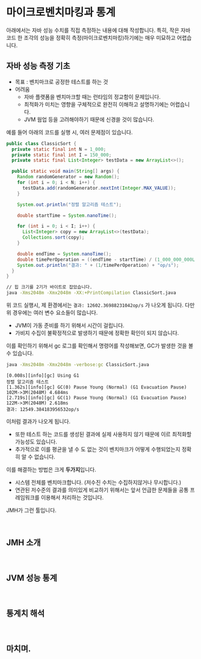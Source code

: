 # 마이크로벤치마킹과 통계

아래에서는 자바 성능 수치를 직접 측정하는 내용에 대해 작성합니다. 특히, 작은 자바 코드 한 조각의 성능을 정확히 측정(마이크로벤치마킹)하기에는 매우 미묘하고 어렵습니다.

## 자바 성능 측정 기초

- 목표 : 벤치마크로 공정한 테스트를 하는 것
- 어려움
  - 자바 플랫폼을 벤치마크할 때는 런타임의 정교함이 문제입니다.
  - 최적화가 미치는 영향을 구체적으로 완전히 이해하고 설명하기에는 어렵습니다.
  - JVM 웜업 등을 고려해야하기 때문에 신경쓸 것이 많습니다.

예를 들어 아래의 코드를 실행 시, 여러 문제점이 있습니다.

```java
public class ClassicSort {
  private static final int N = 1_000;
  private static final int I = 150_000;
  private static final List<Integer> testData = new ArrayList<>();

  public static void main(String[] args) {
    Random randomGenerator = new Random();
    for (int i = 0; i < N; i++) {
      testData.add(randomGenerator.nextInt(Integer.MAX_VALUE));
    }

    System.out.println("정렬 알고리즘 테스트");

    double startTime = System.nanoTime();

    for (int i = 0; i < I; i++) {
      List<Integer> copy = new ArrayList<>(testData);
      Collections.sort(copy);
    }

    double endTime = System.nanoTime();
    double timePerOperation = ((endTime - startTime) / (1_000_000_000L * I));
    System.out.println("결과: " + (1/timePerOperation) + "op/s");
  }
}
```

```bash
// 힙 크기를 2기가 바이트로 잡았습니다.
java -Xms2048m -Xmx2048m -XX:+PrintCompilation ClassicSort.java
```

위 코드 실행시, 제 환경에서는 `결과: 12602.36988231042op/s` 가 나오게 됩니다. 다만 위 경우에는 여러 변수 요소들이 많습니다.

- JVM이 가동 준비를 하기 위해서 시간이 걸립니다.
- 가비지 수집이 불확정적으로 발생하기 때문에 정확한 확인이 되지 않습니다.

이를 확인하기 위해서 gc 로그를 확인해서 명령어를 작성해보면, GC가 발생한 것을 볼 수 있습니다.

```bash
java -Xms2048m -Xmx2048m -verbose:gc ClassicSort.java
```

```
[0.008s][info][gc] Using G1
정렬 알고리즘 테스트
[1.362s][info][gc] GC(0) Pause Young (Normal) (G1 Evacuation Pause) 102M->3M(2048M) 4.684ms
[2.719s][info][gc] GC(1) Pause Young (Normal) (G1 Evacuation Pause) 122M->3M(2048M) 2.618ms
결과: 12549.384183956532op/s
```

이처럼 결과가 나오게 됩니다.

- 또한 테스트 하는 코드를 생성된 결과에 실제 사용하지 않기 때문에 이르 최적화할 가능성도 있습니다.
- 추가적으로 이를 평균을 낼 수 도 없는 것이 벤치마크가 어떻게 수행되었는지 정확히 알 수 없습니다.

이를 해결하는 방법은 크게 **두가지**입니다.

- 시스템 전체를 벤치마크합니다. (저수진 수치는 수집하지않거나 무시합니다.)
- 연관된 저수준의 결과를 의미있게 비교하기 위해서는 앞서 언급한 문제들을 공통 프레임워크를 이용해서 처리하는 것입니다.

JMH가 그런 툴입니다.

<br/>

## JMH 소개

<br/>

## JVM 성능 통계

<br/>

## 통계치 해석

<br/>

## 마치며.
